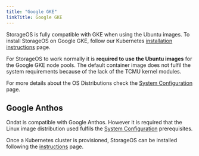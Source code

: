 ```yaml
---
title: "Google GKE"
linkTitle: Google GKE
---
```


StorageOS is fully compatible with GKE when using the Ubuntu images. To
install StorageOS on Google GKE, follow our Kubernetes [installation instructions](/docs/install/kubernetes) page.

For StorageOS to work normally it is __required to use the Ubuntu images__ for
the Google GKE node pools. The default container image does not fulfil the system
requirements because of the lack of the TCMU kernel modules.

For more details about the OS Distributions check the [System Configuration](/docs/prerequisites/systemconfiguration) page.

## Google Anthos

Ondat is compatible with Google Anthos. However it is required that the
Linux image distribution used fulfils the [System Configuration](/docs/prerequisites/systemconfiguration) prerequisites.

Once a Kubernetes cluster is provisioned, StorageOS can be installed following
the [instructions](/docs/install/kubernetes) page.

